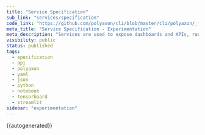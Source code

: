 ```yaml
---
title: "Service Specification"
sub_link: "services/specification"
code_link: "https://github.com/polyaxon/cli/blob/master/cli/polyaxon/_flow/run/service.py"
meta_title: "Service Specification - Experimentation"
meta_description: "Services are used to expose dashboards and APIs, run notebooks, JupyterHub, Tensorboards, Streamlit, Voila, ..."
visibility: public
status: published
tags:
  - specification
  - api
  - polyaxon
  - yaml
  - json
  - python
  - notebook
  - tensorboard
  - streamlit
sidebar: "experimentation"
---
```


{{autogenerated}}
